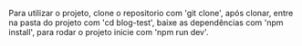 Para utilizar o projeto, clone o repositorio com 'git clone', após clonar, entre na pasta do projeto com 'cd blog-test', baixe as dependências com 'npm install', para rodar o projeto inicie com 'npm run dev'.